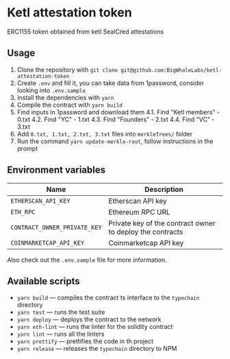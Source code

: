 # Ketl attestation token

ERC1155 token obtained from ketl SealCred attestations

## Usage

1. Clone the repository with `git clone git@github.com:BigWhaleLabs/ketl-attestation-token`
2. Create `.env` and fill it, you can take data from 1password, consider looking into `.env.sample`
3. Install the dependencies with `yarn`
4. Compile the contract with `yarn build`
5. Find inputs in 1password and download them
   4.1. Find "Ketl members" - 0.txt
   4.2. Find "YC" - 1.txt
   4.3. Find "Founders" - 2.txt
   4.4. Find "VC" - 3.txt
6. Add `0.txt, 1.txt, 2.txt, 3.txt` files into `merkleTrees/` folder
7. Run the command `yarn update-merkle-root`, follow instructions in the prompt

## Environment variables

| Name                         | Description                                               |
| ---------------------------- | --------------------------------------------------------- |
| `ETHERSCAN_API_KEY`          | Etherscan API key                                         |
| `ETH_RPC`                    | Ethereum RPC URL                                          |
| `CONTRACT_OWNER_PRIVATE_KEY` | Private key of the contract owner to deploy the contracts |
| `COINMARKETCAP_API_KEY`      | Coinmarketcap API key                                     |

Also check out the `.env.sample` file for more information.

## Available scripts

- `yarn build` — compiles the contract ts interface to the `typechain` directory
- `yarn test` — runs the test suite
- `yarn deploy` — deploys the contract to the network
- `yarn eth-lint` — runs the linter for the solidity contract
- `yarn lint` — runs all the linters
- `yarn prettify` — prettifies the code in th project
- `yarn release` — releases the `typechain` directory to NPM
